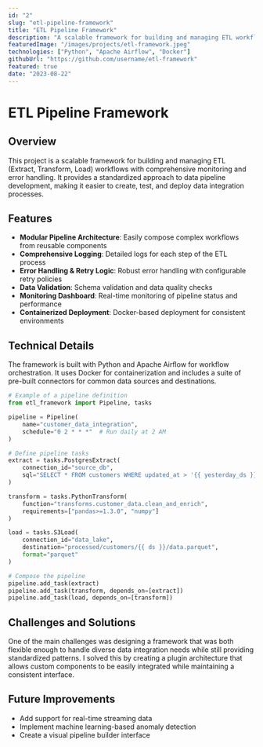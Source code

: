 ```yaml
---
id: "2"
slug: "etl-pipeline-framework"
title: "ETL Pipeline Framework"
description: "A scalable framework for building and managing ETL workflows with monitoring and error handling."
featuredImage: "/images/projects/etl-framework.jpeg"
technologies: ["Python", "Apache Airflow", "Docker"]
githubUrl: "https://github.com/username/etl-framework"
featured: true
date: "2023-08-22"
---
```


# ETL Pipeline Framework

## Overview

This project is a scalable framework for building and managing ETL (Extract, Transform, Load) workflows with comprehensive monitoring and error handling. It provides a standardized approach to data pipeline development, making it easier to create, test, and deploy data integration processes.

## Features

- **Modular Pipeline Architecture**: Easily compose complex workflows from reusable components
- **Comprehensive Logging**: Detailed logs for each step of the ETL process
- **Error Handling & Retry Logic**: Robust error handling with configurable retry policies
- **Data Validation**: Schema validation and data quality checks
- **Monitoring Dashboard**: Real-time monitoring of pipeline status and performance
- **Containerized Deployment**: Docker-based deployment for consistent environments

## Technical Details

The framework is built with Python and Apache Airflow for workflow orchestration. It uses Docker for containerization and includes a suite of pre-built connectors for common data sources and destinations.

```python
# Example of a pipeline definition
from etl_framework import Pipeline, tasks

pipeline = Pipeline(
    name="customer_data_integration",
    schedule="0 2 * * *"  # Run daily at 2 AM
)

# Define pipeline tasks
extract = tasks.PostgresExtract(
    connection_id="source_db",
    sql="SELECT * FROM customers WHERE updated_at > '{{ yesterday_ds }}'"
)

transform = tasks.PythonTransform(
    function="transforms.customer_data.clean_and_enrich",
    requirements=["pandas>=1.3.0", "numpy"]
)

load = tasks.S3Load(
    connection_id="data_lake",
    destination="processed/customers/{{ ds }}/data.parquet",
    format="parquet"
)

# Compose the pipeline
pipeline.add_task(extract)
pipeline.add_task(transform, depends_on=[extract])
pipeline.add_task(load, depends_on=[transform])
```

## Challenges and Solutions

One of the main challenges was designing a framework that was both flexible enough to handle diverse data integration needs while still providing standardized patterns. I solved this by creating a plugin architecture that allows custom components to be easily integrated while maintaining a consistent interface.

## Future Improvements

- Add support for real-time streaming data
- Implement machine learning-based anomaly detection
- Create a visual pipeline builder interface
